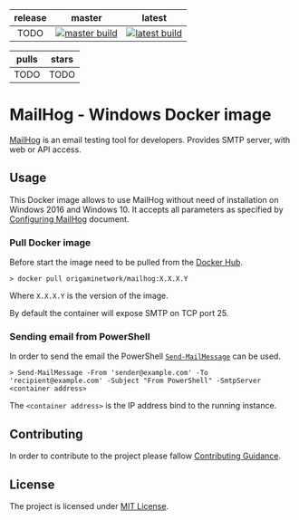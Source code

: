 
| release | master | latest |
| :--: | :--: | :--: |
| TODO | [![master build](https://ci.appveyor.com/api/projects/status/7k4dybfrojw4ayvd/branch/master?svg=true)](https://ci.appveyor.com/project/BartDubois/docker-mailhog/branch/master) | [![latest build](https://ci.appveyor.com/api/projects/status/7k4dybfrojw4ayvd?svg=true)](https://ci.appveyor.com/project/BartDubois/docker-mailhog) |


| pulls | stars |
| :--: | :--: |
| TODO | TODO |


MailHog - Windows Docker image
==

[MailHog](https://github.com/mailhog/MailHog) is an email testing tool for developers.
Provides SMTP server, with web or API access.


## Usage

This Docker image allows to use MailHog without need of installation on Windows 2016 and Windows 10.
It accepts all parameters as specified by [Configuring MailHog](https://github.com/mailhog/MailHog/blob/master/docs/CONFIG.md) document.


### Pull Docker image

Before start the image need to be pulled from the [Docker Hub](https://hub.docker.com/r/origaminetwork/mailhog/).

```console
> docker pull origaminetwork/mailhog:X.X.X.Y
```

Where `X.X.X.Y` is the version of the image.

By default the container will expose SMTP on TCP port 25.


### Sending email from PowerShell

In order to send the email the PowerShell [`Send-MailMessage`](https://docs.microsoft.com/en-us/powershell/module/microsoft.powershell.utility/send-mailmessage) can be used.

```console
> Send-MailMessage -From 'sender@example.com' -To 'recipient@example.com' -Subject "From PowerShell" -SmtpServer <container address>
```

The `<container address>` is the IP address bind to the running instance.


## Contributing

In order to contribute to the project please fallow [Contributing Guidance](CONTRIBUTING.md).


## License

The project is licensed under [MIT License](LICENSE).

